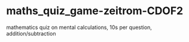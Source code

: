 # maths_quiz_game-zeitrom-CDOF2
mathematics quiz on mental calculations, 10s per question, addition/subtraction
